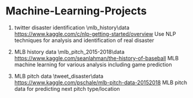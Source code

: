 # Machine-Learning-Projects

1. twitter disaster identification
\mlb_history\data
https://www.kaggle.com/c/nlp-getting-started/overview
Use NLP techniques for analysis and identification of real disaster


2. MLB history data
\mlb_pitch_2015-2018\data
https://www.kaggle.com/seanlahman/the-history-of-baseball
MLB machine learning for various analysis including game prediction

3. MLB pitch data
\tweet_disaster\data
https://www.kaggle.com/pschale/mlb-pitch-data-20152018
MLB pitch data for predicting next pitch type/location